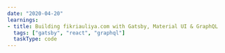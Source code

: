 ```yaml
---
date: "2020-04-20"
learnings:
- title: Building fikriauliya.com with Gatsby, Material UI & GraphQL
  tags: ["gatsby", "react", "graphql"]
  taskType: code
---
```

